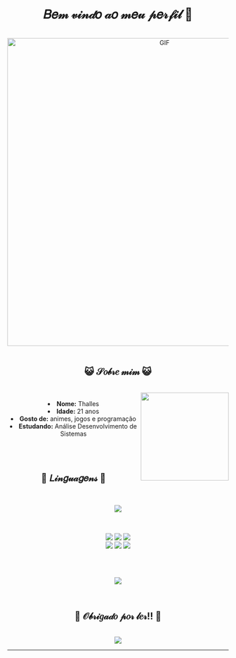 <body>
  <center>
<h1 align="center"> 𝐵𝑒𝓂 𝓋𝒾𝓃𝒹𝑜 𝒶𝑜 𝓂𝑒𝓊 𝓅𝑒𝓇𝒻𝒾𝓁 💖  </h1>
<br>
<div align="center">
<img hight="300" width="700" alt="GIF" align="center" src="https://media.tenor.com/geq2owR6VPMAAAAd/ban-meliodas.gif">
</div>

<div>
  

 <br> 
</div>
    <div align="center">
<!-- <img src="https://i.imgur.com/jx17oHT.gif"> -->
      </div>
<div>
<h2 align="center"> 😺 𝒮𝑜𝒷𝓇𝑒 𝓂𝒾𝓂 😺 </h2>
<br>
  <div align="center">
<img src="https://i.pinimg.com/originals/3b/78/2f/3b782fa2ab6a2b70305b94a2e44ac8ed.gif" align="right" width="200" height="200">
<br>

  </div>
<div align="center">
<li>
<b>Nome:</b> Thalles</li>
<li>
<b>Idade:</b> 21 anos</li>
<li>
<b>Gosto de:</b> animes, jogos e programação
</li>
<li>
<b>Estudando:</b> Análise Desenvolvimento de Sistemas
</li>
</div>
<br><br>
</div>
<br>
<div>
<h2 align="center">           📇 𝐿𝒾𝓃𝑔𝓊𝒶𝑔𝑒𝓃𝓈 📇 </h2>
 <br>
<p>
  <div align="center">
<img src="https://i.pinimg.com/originals/30/d8/99/30d899232dfe254a407a954880f424e4.gif" align="center">
  </div>
</div>
<br>
<div>
<br>
<p align="center"><img src="https://img.shields.io/badge/GIT-E44C30?style=for-the-badge&logo=git&logoColor=white"/> <img src="https://img.shields.io/badge/html5%20-%23E34F26.svg?&style=for-the-badge&logo=html5&logoColor=white"/> <img src="https://img.shields.io/badge/css3%20-%231572B6.svg?&style=for-the-badge&logo=css3&logoColor=white"/><br>
 <img src="https://img.shields.io/badge/C-00599C?style=for-the-badge&logo=c&logoColor=white"/> <img src="https://img.shields.io/badge/javascript%20-%23323330.svg?&style=for-the-badge&logo=javascript&logoColor=%23F7DF1E"/> <img src="https://img.shields.io/badge/Python-FFD43B?style=for-the-badge&logo=python&logoColor=blue"/> <br><br>
</p>
<br>
<p align="center" >  
  <a href="https://github.com/tduarte29/github-readme-stats"> 
<img  src="https://github-readme-stats.vercel.app/api?username=tduarte29&show_icons=true&hide=contribs,prs&cache_seconds=86400&theme=city_lights"/>
  </a>
  </p>
<br>
<div>
<h2 align="center">💖  𝒪𝒷𝓇𝒾𝑔𝒶𝒹𝑜 𝓅𝑜𝓇 𝓁𝑒𝓇!!  💖</h2>
<br>
<div align="center">
<img src="https://i.pinimg.com/originals/a1/d6/28/a1d628a9619e713cf772f62599f91c57.gif">
</div>
<hr>
</div>
</div>
    </center>
</body>
